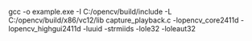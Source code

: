 gcc -o example.exe -I C:/opencv/build/include -L C:/opencv/build/x86/vc12/lib capture_playback.c -lopencv_core2411d -lopencv_highgui2411d -luuid -strmiids -lole32 -loleaut32